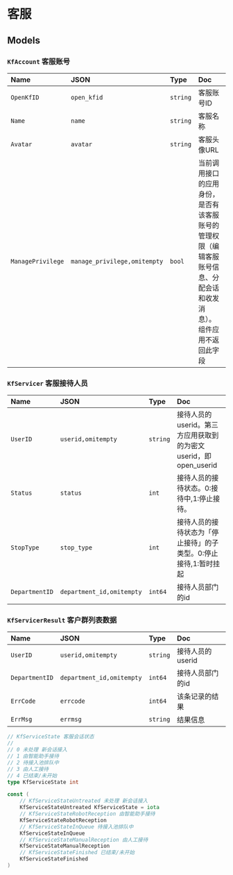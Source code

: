 # 客服

## Models

### `KfAccount` 客服账号

 Name              | JSON                         | Type     | Doc                                                      
:------------------|:-----------------------------|:---------|:---------------------------------------------------------
 `OpenKfID`        | `open_kfid`                  | `string` | 客服账号ID                                                   
 `Name`            | `name`                       | `string` | 客服名称                                                     
 `Avatar`          | `avatar`                     | `string` | 客服头像URL                                                  
 `ManagePrivilege` | `manage_privilege,omitempty` | `bool`   | 当前调用接口的应用身份，是否有该客服账号的管理权限（编辑客服账号信息、分配会话和收发消息）。组件应用不返回此字段 

### `KfServicer` 客服接待人员

 Name           | JSON                      | Type     | Doc                                         
:---------------|:--------------------------|:---------|:--------------------------------------------
 `UserID`       | `userid,omitempty`        | `string` | 接待人员的userid。第三方应用获取到的为密文userid，即open_userid 
 `Status`       | `status`                  | `int`    | 接待人员的接待状态。0:接待中,1:停止接待。                     
 `StopType`     | `stop_type`               | `int`    | 接待人员的接待状态为「停止接待」的子类型。0:停止接待,1:暂时挂起          
 `DepartmentID` | `department_id,omitempty` | `int64`  | 接待人员部门的id                                   

### `KfServicerResult` 客户群列表数据

 Name           | JSON                      | Type     | Doc         
:---------------|:--------------------------|:---------|:------------
 `UserID`       | `userid,omitempty`        | `string` | 接待人员的userid 
 `DepartmentID` | `department_id,omitempty` | `int64`  | 接待人员部门的id   
 `ErrCode`      | `errcode`                 | `int64`  | 该条记录的结果     
 `ErrMsg`       | `errmsg`                  | `string` | 结果信息

```go
// KfServiceState 客服会话状态
//
// 0 未处理 新会话接入
// 1 由智能助手接待
// 2 待接入池排队中
// 3 由人工接待
// 4 已结束/未开始
type KfServiceState int

const (
	// KfServiceStateUntreated 未处理 新会话接入
    KfServiceStateUntreated KfServiceState = iota
	// KfServiceStateRobotReception 由智能助手接待
    KfServiceStateRobotReception
    // KfServiceStateInQueue 待接入池排队中
    KfServiceStateInQueue
	// KfServiceStateManualReception 由人工接待
	KfServiceStateManualReception
	// KfServiceStateFinished 已结束/未开始
	KfServiceStateFinished
)
```
